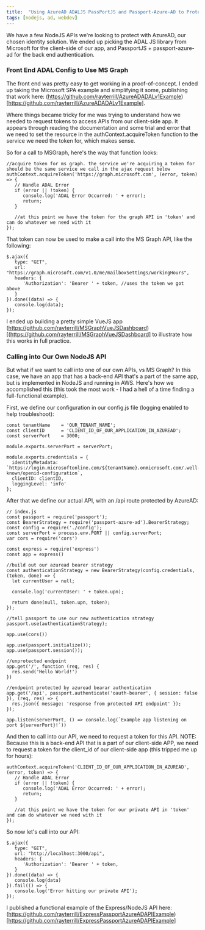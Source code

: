 ```yaml
---
title:  "Using AzureAD ADALJS PassPortJS and Passport-Azure-AD to Protect a NodeJS API"
tags: [nodejs, ad, webdev]
---
```


We have a few NodeJS APIs we're looking to protect with AzureAD, our chosen identity solution. We ended up picking the ADAL JS library from Microsoft for the client-side of our app, and PassportJS + passport-azure-ad for the back end authentication.

### Front End ADAL Config to Use MS Graph

The front end was pretty easy to get working in a proof-of-concept. I ended up taking the Microsoft SPA example and simplifying it some, publishing that work here: (https://github.com/rayterrill/AzureADADALv1Example)[https://github.com/rayterrill/AzureADADALv1Example].

Where things became tricky for me was trying to understand how we needed to request tokens to access APIs from our client-side app. It appears through reading the documentation and some trial and error that we need to set the resource in the authContext.acquireToken function to the service we need the token for, which makes sense.

So for a call to MSGraph, here's the way that function looks:
```
//acquire token for ms graph. the service we're acquiring a token for should be the same service we call in the ajax request below
authContext.acquireToken('https://graph.microsoft.com', (error, token) => {
   // Handle ADAL Error
   if (error || !token) {
      console.log('ADAL Error Occurred: ' + error);
      return;
   }
                    
   //at this point we have the token for the graph API in 'token' and can do whatever we need with it
});
```

That token can now be used to make a call into the MS Graph API, like the following:
```
$.ajax({
   type: "GET",
   url: "https://graph.microsoft.com/v1.0/me/mailboxSettings/workingHours",
   headers: {
      'Authorization': 'Bearer ' + token, //uses the token we got above
   }
}).done((data) => {
   console.log(data);
});
```

I ended up building a pretty simple VueJS app (https://github.com/rayterrill/MSGraphVueJSDashboard)[(https://github.com/rayterrill/MSGraphVueJSDashboard] to illustrate how this works in full practice.

### Calling into Our Own NodeJS API

But what if we want to call into one of our own APIs, vs MS Graph? In this case, we have an app that has a back-end API that's a part of the same app, but is implemented in NodeJS and running in AWS. Here's how we accomplished this (this took the most work - I had a hell of a time finding a full-functional example).

First, we define our configuration in our config.js file (logging enabled to help troubleshoot):
```
const tenantName    = 'OUR_TENANT_NAME';
const clientID      = 'CLIENT_ID_OF_OUR_APPLICATION_IN_AZUREAD';
const serverPort    = 3000;

module.exports.serverPort = serverPort;

module.exports.credentials = {
  identityMetadata: `https://login.microsoftonline.com/${tenantName}.onmicrosoft.com/.well-known/openid-configuration`, 
  clientID: clientID,
  loggingLevel: 'info'
};
```

After that we define our actual API, with an /api route protected by AzureAD:
```
// index.js
const passport = require('passport');
const BearerStrategy = require('passport-azure-ad').BearerStrategy;
const config = require('./config');
const serverPort = process.env.PORT || config.serverPort;
var cors = require('cors')

const express = require('express')
const app = express()

//build out our azuread bearer strategy
const authenticationStrategy = new BearerStrategy(config.credentials, (token, done) => {
  let currentUser = null;

  console.log('currentUser: ' + token.upn);

  return done(null, token.upn, token);
});

//tell passport to use our new authentication strategy
passport.use(authenticationStrategy);

app.use(cors())

app.use(passport.initialize());
app.use(passport.session());

//unprotected endpoint
app.get('/', function (req, res) {
  res.send('Hello World!')
})

//endpoint protected by azuread bearar authentication
app.get('/api', passport.authenticate('oauth-bearer', { session: false }), (req, res) => {
  res.json({ message: 'response from protected API endpoint' });
});

app.listen(serverPort, () => console.log(`Example app listening on port ${serverPort}!`))
```

And then to call into our API, we need to request a token for this API. NOTE: Because this is a back-end API that is a part of our client-side APP, we need to request a token for the client_id of our client-side app (this tripped me up for hours):
```
authContext.acquireToken('CLIENT_ID_OF_OUR_APPLICATION_IN_AZUREAD', (error, token) => {
   // Handle ADAL Error
   if (error || !token) {
      console.log('ADAL Error Occurred: ' + error);
      return;
   }
                    
   //at this point we have the token for our private API in 'token' and can do whatever we need with it
});
```

So now let's call into our API:
```
$.ajax({
   type: "GET",
   url: "http://localhost:3000/api",
   headers: {
      'Authorization': 'Bearer ' + token,
   }
}).done((data) => {
   console.log(data)
}).fail(() => {
   console.log('Error hitting our private API');
});
```

I published a functional example of the Express/NodeJS API here: (https://github.com/rayterrill/ExpressPassportAzureADAPIExample)[https://github.com/rayterrill/ExpressPassportAzureADAPIExample]

